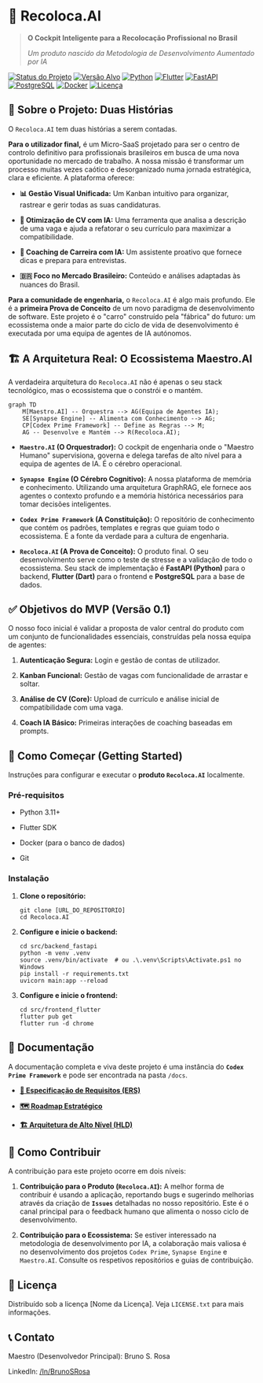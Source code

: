# 💼 Recoloca.AI

> **O Cockpit Inteligente para a Recolocação Profissional no Brasil**
> 
> _Um produto nascido da Metodologia de Desenvolvimento Aumentado por IA_

[![Status do Projeto](https://img.shields.io/badge/status-em_desenvolvimento-yellow)](https://github.com/) [![Versão Alvo](https://img.shields.io/badge/versão-MVP_v0.1-blue)](./docs/01_PRODUTO_PRODUCT/01_ROADMAP_ESTRATEGICO.md) [![Python](https://img.shields.io/badge/python-3.11+-3776AB?logo=python&logoColor=white)](https://www.python.org/) [![Flutter](https://img.shields.io/badge/flutter-3.x-02569B?logo=flutter&logoColor=white)](https://flutter.dev/) [![FastAPI](https://img.shields.io/badge/fastapi-^0.111-009688?logo=fastapi)](https://fastapi.tiangolo.com/) [![PostgreSQL](https://img.shields.io/badge/postgresql-^16-4169E1?logo=postgresql&logoColor=white)](https://www.postgresql.org/) [![Docker](https://img.shields.io/badge/docker-^25.0-2496ED?logo=docker&logoColor=white)](https://www.docker.com/) [![Licença](https://img.shields.io/badge/licença-pendente-lightgrey)](./LICENSE)

## 🎯 Sobre o Projeto: Duas Histórias

O `Recoloca.AI` tem duas histórias a serem contadas.

**Para o utilizador final,** é um Micro-SaaS projetado para ser o centro de controlo definitivo para profissionais brasileiros em busca de uma nova oportunidade no mercado de trabalho. A nossa missão é transformar um processo muitas vezes caótico e desorganizado numa jornada estratégica, clara e eficiente. A plataforma oferece:

- **📊 Gestão Visual Unificada:** Um Kanban intuitivo para organizar, rastrear e gerir todas as suas candidaturas.
    
- **🤖 Otimização de CV com IA:** Uma ferramenta que analisa a descrição de uma vaga e ajuda a refatorar o seu currículo para maximizar a compatibilidade.
    
- **💬 Coaching de Carreira com IA:** Um assistente proativo que fornece dicas e prepara para entrevistas.
    
- **🇧🇷 Foco no Mercado Brasileiro:** Conteúdo e análises adaptadas às nuances do Brasil.
    

**Para a comunidade de engenharia,** o `Recoloca.AI` é algo mais profundo. Ele é a **primeira Prova de Conceito** de um novo paradigma de desenvolvimento de software. Este projeto é o "carro" construído pela "fábrica" do futuro: um ecossistema onde a maior parte do ciclo de vida de desenvolvimento é executada por uma equipa de agentes de IA autónomos.

## 🏗️ A Arquitetura Real: O Ecossistema Maestro.AI

A verdadeira arquitetura do `Recoloca.AI` não é apenas o seu stack tecnológico, mas o ecossistema que o constrói e o mantém.

```
graph TD
    M[Maestro.AI] -- Orquestra --> AG(Equipa de Agentes IA);
    SE[Synapse Engine] -- Alimenta com Conhecimento --> AG;
    CP[Codex Prime Framework] -- Define as Regras --> M;
    AG -- Desenvolve e Mantém --> R(Recoloca.AI);
```

- **`Maestro.AI` (O Orquestrador):** O cockpit de engenharia onde o "Maestro Humano" supervisiona, governa e delega tarefas de alto nível para a equipa de agentes de IA. É o cérebro operacional.
    
- **`Synapse Engine` (O Cérebro Cognitivo):** A nossa plataforma de memória e conhecimento. Utilizando uma arquitetura GraphRAG, ele fornece aos agentes o contexto profundo e a memória histórica necessários para tomar decisões inteligentes.
    
- **`Codex Prime Framework` (A Constituição):** O repositório de conhecimento que contém os padrões, templates e regras que guiam todo o ecossistema. É a fonte da verdade para a cultura de engenharia.
    
- **`Recoloca.AI` (A Prova de Conceito):** O produto final. O seu desenvolvimento serve como o teste de stresse e a validação de todo o ecossistema. Seu stack de implementação é **FastAPI (Python)** para o backend, **Flutter (Dart)** para o frontend e **PostgreSQL** para a base de dados.
    

## ✅ Objetivos do MVP (Versão 0.1)

O nosso foco inicial é validar a proposta de valor central do produto com um conjunto de funcionalidades essenciais, construídas pela nossa equipa de agentes:

1. **Autenticação Segura:** Login e gestão de contas de utilizador.
    
2. **Kanban Funcional:** Gestão de vagas com funcionalidade de arrastar e soltar.
    
3. **Análise de CV (Core):** Upload de currículo e análise inicial de compatibilidade com uma vaga.
    
4. **Coach IA Básico:** Primeiras interações de coaching baseadas em prompts.
    

## 🚀 Como Começar (Getting Started)

Instruções para configurar e executar o **produto `Recoloca.AI`** localmente.

### Pré-requisitos

- Python 3.11+
    
- Flutter SDK
    
- Docker (para o banco de dados)
    
- Git
    

### Instalação

1. **Clone o repositório:**
    
    ```
    git clone [URL_DO_REPOSITORIO]
    cd Recoloca.AI
    ```
    
2. **Configure e inicie o backend:**
    
    ```
    cd src/backend_fastapi
    python -m venv .venv
    source .venv/bin/activate  # ou .\.venv\Scripts\Activate.ps1 no Windows
    pip install -r requirements.txt
    uvicorn main:app --reload
    ```
    
3. **Configure e inicie o frontend:**
    
    ```
    cd src/frontend_flutter
    flutter pub get
    flutter run -d chrome
    ```
    

## 📖 Documentação

A documentação completa e viva deste projeto é uma instância do **`Codex Prime Framework`** e pode ser encontrada na pasta `/docs`.

- [**🎯 Especificação de Requisitos (ERS)**](https://gemini.google.com/app/docs/01_PRODUTO_PRODUCT/02_ESPECIFICACAO_DE_REQUISITOS.md "null")
    
- [**🗺️ Roadmap Estratégico**](https://gemini.google.com/app/docs/01_PRODUTO_PRODUCT/01_ROADMAP_ESTRATEGICO.md "null")
    
- [**🏗️ Arquitetura de Alto Nível (HLD)**](https://gemini.google.com/app/docs/03_TECNOLOGIA_ENGINEERING/01_VISAO_GERAL_DA_ARQUITETURA.md "null")
    

## 🤝 Como Contribuir

A contribuição para este projeto ocorre em dois níveis:

1. **Contribuição para o Produto (`Recoloca.AI`):** A melhor forma de contribuir é usando a aplicação, reportando bugs e sugerindo melhorias através da criação de **`Issues`** detalhadas no nosso repositório. Este é o canal principal para o feedback humano que alimenta o nosso ciclo de desenvolvimento.
    
2. **Contribuição para o Ecossistema:** Se estiver interessado na metodologia de desenvolvimento por IA, a colaboração mais valiosa é no desenvolvimento dos projetos `Codex Prime`, `Synapse Engine` e `Maestro.AI`. Consulte os respetivos repositórios e guias de contribuição.
    

## 📄 Licença

Distribuído sob a licença [Nome da Licença]. Veja `LICENSE.txt` para mais informações.

## 📞 Contato

Maestro (Desenvolvedor Principal): Bruno S. Rosa

LinkedIn: [/In/BrunoSRosa](https://linkedin.com/in/brunosrosa)